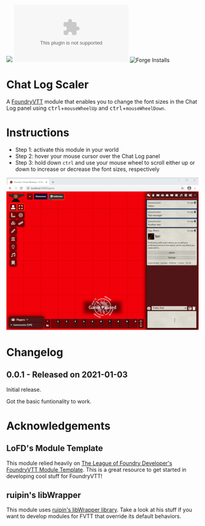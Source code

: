 ![](https://img.shields.io/badge/Foundry-v0.7.9-informational)
![Latest Release Download Count](https://img.shields.io/github/downloads/jegasus/chatlog-scaler/latest/module.zip) 
![Forge Installs](https://img.shields.io/badge/dynamic/json?label=Forge%20Installs&query=package.installs&suffix=%25&url=https%3A%2F%2Fforge-vtt.com%2Fapi%2Fbazaar%2Fpackage%2Fchatlog-scaler&colorB=4aa94a)


# Chat Log Scaler
A [FoundryVTT](https://foundryvtt.com/) module that enables you to change the font sizes in the Chat Log panel using <kbd>ctrl</kbd>+`mouseWheelUp` and <kbd>ctrl</kbd>+`mouseWheelDown`.

# Instructions
- Step 1: activate this module in your world 
- Step 2: hover your mouse cursor over the Chat Log panel
- Step 3: hold down `ctrl` and use your mouse wheel to scroll either up or down to increase or decrease the font sizes, respectively

![Chat Log Scaler in action](img/module_in_action.gif)

# Changelog

## 0.0.1 - Released on 2021-01-03
Initial release. 

Got the basic funtionality to work.

# Acknowledgements

## LoFD's Module Template
This module relied heavily on [The League of Foundry Developer's FoundryVTT Module Template](https://github.com/League-of-Foundry-Developers/FoundryVTT-Module-Template). This is a great resource to get started in developing cool stuff for FoundryVTT!

## ruipin's libWrapper
This module uses [ruipin's libWrapper library](https://github.com/ruipin/fvtt-lib-wrapper/wiki/Modules-using-libWrapper). Take a look at his stuff if you want to develop modules for FVTT that override its default behaviors.

